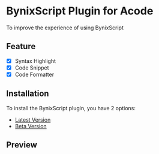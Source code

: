 # BynixScript Plugin for Acode
To improve the experience of using BynixScript
## Feature
- [x] Syntax Highlight
- [x] Code Snippet
- [x] Code Formatter
## Installation
To install the BynixScript plugin, you have 2 options:
- [Latest Version](example.com)
- [Beta Version](example.com)
## Preview
